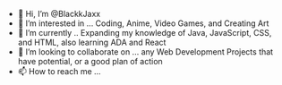 - 👋 Hi, I’m @BlackkJaxx
- 👀 I’m interested in ... Coding, Anime, Video Games, and Creating Art
- 🌱 I’m currently .. Expanding my knowledge of Java, JavaScript, CSS, and HTML, also learning ADA and React
- 💞️ I’m looking to collaborate on ... any Web Development Projects that have potential, or a good plan of action
- 📫 How to reach me ...

